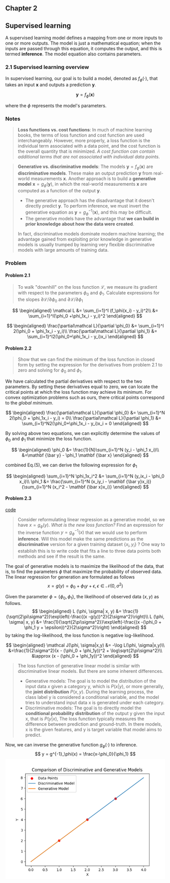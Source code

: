 ## Chapter 2

## Supervised learning

A supervised learning model defines a mapping from one or more inputs to one or more outputs. The model is just a mathematical equation; when the inputs are passed through this equation, it computes the output, and this is termed **inference**. The model equation also contains parameters. 

### 2.1 Supervised learning overview

In supervised learning, our goal is to build a model, denoted as $f_{\phi}(\cdot)$, that takes an input $\mathbf x$ and outputs a prediction $\mathbf y$. 


$$
\mathbf y = f_\phi(\mathbf x)
$$


where the $\phi$ represents the model's parameters.

### Notes

> **Loss functions vs. cost functions**: In much of machine learning books, the terms of loss function and cost function are used interchangeably.  However, more properly, a loss function is the individual term associated with a data point, and the cost function is the overall quantity that is minimized. *A cost function can contain additional terms that are not associated with individual data points*.

> **Generative vs. discriminative models**: The models $\mathbf y=f_\phi(\mathbf x)$ are **discriminative models**. These make an output prediction $\mathbf y$ from real-world measurements $\mathbf x$. Another approach is to build a **generative model** $\mathbf x = g_\phi(\mathbf y)$, in which the real-world measurements $\mathbf x$ are computed as a function of the output $\mathbf y$.
>
> - The generative approach has the disadvantage that it doesn't directly predict $\mathbf y$. To perform inference, we must invert the generative equation as $\mathbf y = g^{-1}_\phi(\mathbf x)$, and this may be difficult. 
> - The generative models have the advantage that **we can build in prior knowledge about how the data were created**. 
>
> In fact, discriminative models dominate modern machine learning; the advantage gained from exploiting prior knowledge in generative models is usually trumped by learning very flexible discriminative models with large amounts of training data.

### Problem

#### Problem 2.1

> To walk "downhill" on the loss function $\mathcal L$, we measure its gradient with respect to the parameters $\phi_0$ and $\phi_1$. Calculate expressions for  the slopes $\partial \mathcal L / \partial \phi_0$ and  $\partial \mathcal L / \partial \phi_1$
> 

$$
\begin{aligned}
\mathcal L &= \sum_{i=1}^I (f_\phi(x_i) - y_i)^2\\
&= \sum_{i=1}^I(\phi_0 +\phi_1x_i - y_i)^2
\end{aligned}
$$

$$
\begin{aligned}
\frac{\partial\mathcal L}{\partial \phi_0} &= \sum_{i=1}^I 2(\phi_0 + \phi_1x_i - y_i)\\
\frac{\partial\mathcal L}{\partial \phi_1} &= \sum_{i=1}^I2(\phi_0+\phi_1x_i - y_i)x_i
\end{aligned}
$$



#### Problem 2.2

> Show that we can find the minimum of the loss function in closed form by setting the expression for the derivatives from problem 2.1 to zero and solving for $\phi_0$ and $\phi_1$. 

We have calculated the partial derivatives with respect to the two parameters. By setting these derivatives equal to zero, we can locate the critical points at which the loss function may achieve its minimum. For convex optimization problems such as ours, there critical points correspond to the *global minimum*.

$$
\begin{aligned}
\frac{\partial\mathcal L}{\partial \phi_0} &= \sum_{i=1}^N 2(\phi_0 + \phi_1x_i - y_i) = 0\\
\frac{\partial\mathcal L}{\partial \phi_1} &= \sum_{i=1}^N2(\phi_0+\phi_1x_i - y_i)x_i = 0
\end{aligned}
$$

By solving above two equations, we can explicitly determine the values of $\phi_0$ and $\phi_1$ that minimize the loss function.

$$
\begin{aligned}
\phi_0 &= \frac{1}{N}\sum_{i=1}^N (y_i -  \phi_1 x_i)\\
&=\mathbf {\bar y} - \phi_1 \mathbf {\bar x}
\end{aligned}
$$

combined Eq.(5), we can derive the following expression for $\phi_1$

$$
\begin{aligned}
 \sum_{i=1}^N \phi_1x_i^2 &= \sum_{i=1}^N (y_ix_i - \phi_0 x_i)\\
\phi_1 &= \frac{\sum_{i=1}^N (x_iy_i - \mathbf {\bar y}x_i)}{\sum_{i=1}^N (x_i^2 - \mathbf {\bar x}x_i)}
\end{aligned}
$$

#### Problem 2.3 

[code](./code.ipynb)

> Consider reformulating linear regression as a generative model, so we have $x=g_\phi(y)$. *What is the new loss function?* Find an expression for the inverse function $y = g^{-1}_{\phi}(x)$ that we would use to perform **inference**. Will this model make the same predictions as the **discriminative** version for a given training dataset $\{x_i, y_i\}$ ? One way to establish this is to write code that fits a line to three data points both methods and see if the result is the same.

The goal of generative models is to maximize the likelihood of the data, that is, to find the parameters $\phi$ that maximize the probability of observed data. The linear regression for generation are formulated as follows
$$
x = g(y)=\phi_0 + \phi_1 y + \epsilon, \epsilon \in \mathcal N(0, \sigma^2)
$$


Given the parameter $\phi =\{\phi_0, \phi_1\}$, the likelihood of observed data $(x, y)$ as follows.
$$
\begin{aligned}
L (\phi, \sigma| x, y) &= \frac{1}{\sqrt{2\pi\sigma^2}}\exp\left(-\frac{(x -g(y))^2}{2\sigma^2}\right)\\
L (\phi, \sigma| x, y) &= \frac{1}{\sqrt{2\pi\sigma^2}}\exp\left(-\frac{(x -(\phi_0 + \phi_1 y + \epsilon))^2}{2\sigma^2}\right)
\end{aligned}
$$
by taking the log-likelihood, the loss function is negative log-likelihood.


$$
\begin{aligned}
\mathcal J(\phi, \sigma|x,y) &= -\log L(\phi, \sigma|x,y)\\
&=\frac{1}{2\sigma^2}(x - (\phi_0 + \phi_1y))^2 + \log\sqrt{2\pi\sigma^2}\\
&\approx (x - (\phi_0 + \phi_1y))^2
\end{aligned}
$$


> The loss function of generative linear model is similar with discriminative linear models. But there are some inherent differences.
>
> - Generative models: The goal is to model the distribution of the input data $x$ given a category y, which is $P(x|y)$, or more generally, the **joint distribution** $P(x,y)$. During the learning process, the class label y is considered a conditional variable, and the model tries to understand input data x is generated under each category.
> - Discriminative models: The goal is to directly model the **conditional probability distribution** of the output y given the input x, that is $P(y|x)$, The loss function typically measures the difference between prediction and ground-truth. In there models, x is the given features, and y is target variable that model aims to predict. 

Now, we can inverse the generative function $g_\phi(\cdot)$ to inference. 
$$
y = g^{-1}_\phi(x) = \frac{x-\phi_0}{\phi_1}
$$
![](./problem_3.png)



